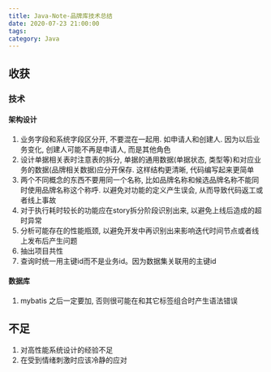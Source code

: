 ```yaml
---
title: Java-Note-品牌库技术总结
date: 2020-07-23 21:00:00
tags: 
category: Java
---
```


## **收获**
### **技术**
#### 架构设计
1. 业务字段和系统字段区分开, 不要混在一起用. 如申请人和创建人. 因为以后业务变化, 创建人可能不再是申请人, 而是其他角色
3. 设计单据相关表时注意表的拆分, 单据的通用数据(单据状态, 类型等)和对应业务的数据(品牌相关数据)应分开保存. 这样结构更清晰, 代码编写起来更简单
4. 两个不同概念的东西不要用同一个名称, 比如品牌名称和候选品牌名称不能同时使用品牌名称这个称呼. 以避免对功能的定义产生误会, 从而导致代码返工或者线上事故
5. 对于执行耗时较长的功能应在story拆分阶段识别出来, 以避免上线后造成的超时异常
6. 分析可能存在的性能瓶颈, 以避免开发中再识别出来影响迭代时间节点或者线上发布后产生问题
7. 抽出项目共性
8. 查询时统一用主键id而不是业务id。因为数据集关联用的主键id

#### 数据库
1. mybatis <choose><when>之后一定要加<otherwise>, 否则很可能在和其它标签组合时产生语法错误

## **不足**

1. 对高性能系统设计的经验不足
2. 在受到情绪刺激时应该冷静的应对